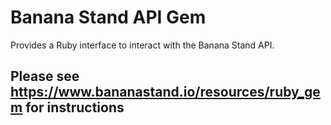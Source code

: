 # Banana Stand API Gem
Provides a Ruby interface to interact with the Banana Stand API.

## Please see https://www.bananastand.io/resources/ruby_gem for instructions

